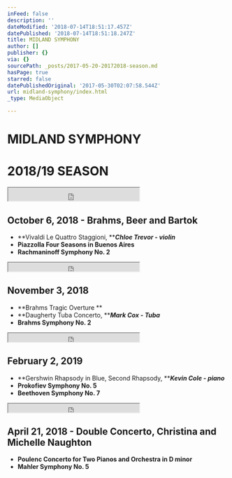 ```yaml
---
inFeed: false
description: ''
dateModified: '2018-07-14T18:51:17.457Z'
datePublished: '2018-07-14T18:51:18.247Z'
title: MIDLAND SYMPHONY
author: []
publisher: {}
via: {}
sourcePath: _posts/2017-05-20-20172018-season.md
hasPage: true
starred: false
datePublishedOriginal: '2017-05-30T02:07:58.544Z'
url: midland-symphony/index.html
_type: MediaObject

---
```

# MIDLAND SYMPHONY

# 2018/19 SEASON

<iframe src="https://the-grid.github.io/ed-userhtml/?g=eJwDAAAAAAE" height="30" style=""></iframe>

## October 6, 2018 - Brahms, Beer and Bartok

* **Vivaldi Le Quattro Staggioni, **_**Chloe Trevor - violin**_
* **Piazzolla Four Seasons in Buenos Aires**
* **Rachmaninoff Symphony No. 2**

<iframe src="https://the-grid.github.io/ed-userhtml/?g=eJwDAAAAAAE" height="20" style=""></iframe>

## November 3, 2018

* **Brahms Tragic Overture **
* **Daugherty Tuba Concerto, **_**Mark Cox - Tuba**_
* **Brahms Symphony No. 2**

<iframe src="https://the-grid.github.io/ed-userhtml/?g=eJwDAAAAAAE" height="20" style=""></iframe>

## February 2, 2019

* **Gershwin Rhapsody in Blue, Second Rhapsody, **_**Kevin Cole - piano**_
* **Prokofiev Symphony No. 5**
* **Beethoven Symphony No. 7**

<iframe src="https://the-grid.github.io/ed-userhtml/?g=eJwDAAAAAAE" height="20" style=""></iframe>

## April 21, 2018 - Double Concerto, Christina and Michelle Naughton

* **Poulenc Concerto for Two Pianos and Orchestra in D minor**
* **Mahler Symphony No. 5**